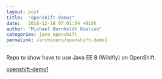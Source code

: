 ```yaml
---
layout: post
title:  "openshift-demo1"
date:   2018-12-18 07:01:54 +0100
author: "Michael Bornholdt Nielsen"
categories: java openshift
permalink: /archivers/openshift-demo1
---
```


Repo to show have to use Java EE 8 (Wildfly) on OpenShift.

[openshift-demo1](https://github.com/jarryDk/openshift-demo1)
